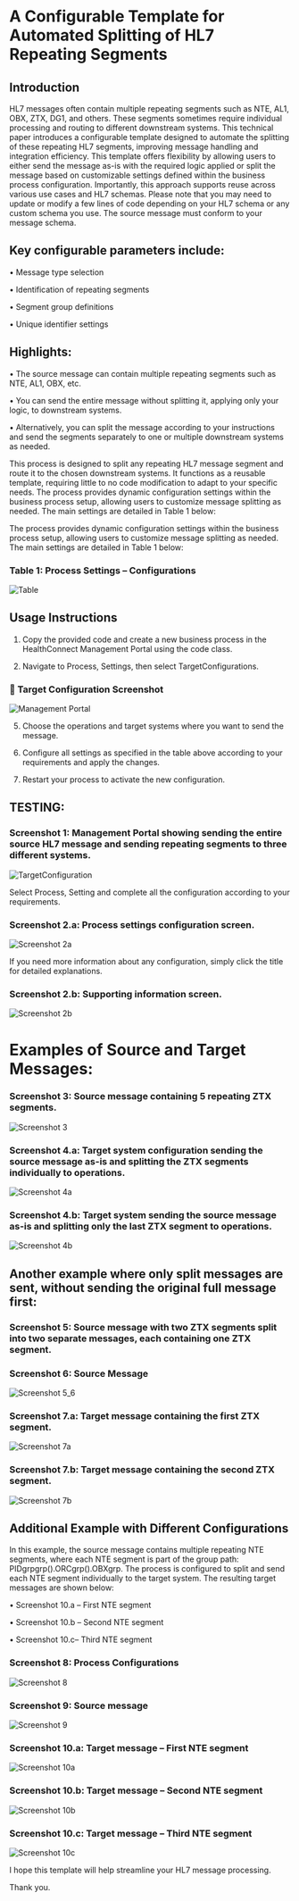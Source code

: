 # A Configurable Template for Automated Splitting of HL7 Repeating Segments

## Introduction
HL7 messages often contain multiple repeating segments such as NTE, AL1, OBX, ZTX, DG1, and others. These segments sometimes require individual processing and routing to different downstream systems. This technical paper introduces a configurable template designed to automate the splitting of these repeating HL7 segments, improving message handling and integration efficiency.
This template offers flexibility by allowing users to either send the message as-is with the required logic applied or split the message based on customizable settings defined within the business process configuration. Importantly, this approach supports reuse across various use cases and HL7 schemas. Please note that you may need to update or modify a few lines of code depending on your HL7 schema or any custom schema you use. The source message must conform to your message schema.

## Key configurable parameters include:

•	Message type selection

•	Identification of repeating segments

•	Segment group definitions

•	Unique identifier settings


## Highlights:

•	The source message can contain multiple repeating segments such as NTE, AL1, OBX, etc.

•	You can send the entire message without splitting it, applying only your logic, to downstream systems.

•	Alternatively, you can split the message according to your instructions and send the segments separately to one or multiple downstream systems as needed.

This process is designed to split any repeating HL7 message segment and route it to the chosen downstream systems.  It functions as a reusable template, requiring little to no code modification to adapt to your specific needs. The process provides dynamic configuration settings within the business process setup, allowing users to customize message splitting as needed. The main settings are detailed in Table 1 below:

The process provides dynamic configuration settings within the business process setup, allowing users to customize message splitting as needed. The main settings are detailed in Table 1 below:

### Table 1: Process Settings – Configurations

![Table](https://raw.githubusercontent.com/pandeySR/HL7MessageSplitAndSend/main/Images/Table.PNG)

## Usage Instructions
1.	Copy the provided code and create a new business process in the HealthConnect Management Portal using the code class.
   
3.	Navigate to Process, Settings, then select TargetConfigurations.

### 🎯 Target Configuration Screenshot

![Management Portal](Images/ManagementPortal.png)


5.	Choose the operations and target systems where you want to send the message.
   
7.	Configure all settings as specified in the table above according to your requirements and apply the changes.
   
9.	Restart your process to activate the new configuration.
    

## TESTING:
### Screenshot 1: Management Portal showing sending the entire source HL7 message and sending repeating segments to three different systems.

![TargetConfiguration](Images/TargetConfiguration.png)

Select  Process, Setting and complete all the configuration according to your requirements.
### Screenshot 2.a: Process settings configuration screen.
![Screenshot 2a](Images/Screenshot_2a.png)

If you need more information about any configuration, simply click the title for detailed explanations.

### Screenshot 2.b: Supporting information screen.
![Screenshot 2b](Images/Screenshot_2b.png)

# Examples of Source and Target Messages: 
### Screenshot 3: Source message containing 5 repeating ZTX segments.
![Screenshot 3](Images/Screenshot_3.png)

### Screenshot 4.a: Target system configuration sending the source message as-is and splitting the ZTX segments individually to operations.
![Screenshot 4a](Images/Screenshot_41.png)

### Screenshot 4.b: Target system sending the source message as-is and splitting only the last ZTX segment to operations.
![Screenshot 4b](Images/Screenshot_4b.png)

## Another example where only split messages are sent, without sending the original full message first:

### Screenshot 5: Source message with two ZTX segments split into two separate messages, each containing one ZTX segment.
### Screenshot 6: Source Message

![Screenshot 5_6](Images/Screensthot_5_6.png)


### Screenshot 7.a: Target message containing the first ZTX  segment.

![Screenshot 7a](Images/Screensthot_7a.png)

### Screenshot 7.b: Target message containing the second ZTX segment.

![Screenshot 7b](Images/Screensthot_7b.png)

## Additional Example with Different Configurations
In this example, the source message contains multiple repeating NTE segments, where each NTE segment is part of the group path: PIDgrpgrp().ORCgrp().OBXgrp.
The process is configured to split and send each NTE segment individually to the target system. The resulting target messages are shown below:

•	Screenshot 10.a – First NTE segment

•	Screenshot 10.b – Second NTE segment

•	Screenshot 10.c– Third NTE segment


### Screenshot 8: Process Configurations

![Screenshot 8](Images/Screensthot_8.png)

### Screenshot 9: Source message 

![Screenshot 9](Images/Screensthot_9.png)

### Screenshot 10.a: Target message – First NTE segment

![Screenshot 10a](Images/Screensthot_10a.png)

### Screenshot 10.b: Target message – Second NTE segment

![Screenshot 10b](Images/Screensthot_10b.png)

### Screenshot 10.c: Target message – Third NTE segment

![Screenshot 10c](Images/Screensthot_10c.png)


I hope this template will help streamline your HL7 message processing. 

Thank you.
